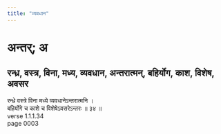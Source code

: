 ```yaml
---
title: "व्यवधान"
---
```


# अन्तर्; अ
## रन्ध्र, वस्त्र, विना, मध्य, व्यवधान, अन्तरात्मन्, बहिर्योग, काश, विशेष, अवसर
रन्ध्रे वस्त्रे विना मध्ये व्यवधानेऽन्तरात्मनि ।<br />बहिर्योगे च काशे च विशेषेऽवसरेऽन्तरः ॥ ३४ ॥<br />verse 1.1.1.34<br />page 0003

